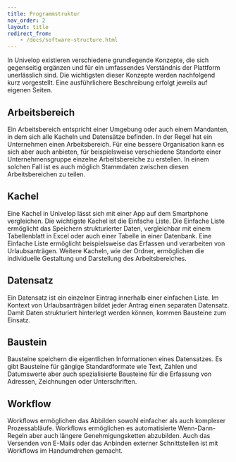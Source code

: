```yaml
---
title: Programmstruktur
nav_order: 2
layout: title
redirect_from:
    - /docs/software-structure.html
---
```


In Univelop existieren verschiedene grundlegende Konzepte, die sich gegenseitig ergänzen und für ein umfassendes Verständnis der Plattform unerlässlich sind. Die wichtigsten dieser Konzepte werden nachfolgend kurz vorgestellt. Eine ausführlichere Beschreibung erfolgt jeweils auf eigenen Seiten.

## Arbeitsbereich

Ein Arbeitsbereich entspricht einer Umgebung oder auch einem Mandanten, in dem sich alle Kacheln und Datensätze befinden. In der Regel hat ein Unternehmen einen Arbeitsbereich. Für eine bessere Organisation kann es sich aber auch anbieten, für beispielsweise verschiedene Standorte einer Unternehmensgruppe einzelne Arbeitsbereiche zu erstellen. In einem solchen Fall ist es auch möglich Stammdaten zwischen diesen Arbeitsbereichen zu teilen. 

## Kachel

Eine Kachel in Univelop lässt sich mit einer App auf dem Smartphone vergleichen. Die wichtigste Kachel ist die Einfache Liste. Die Einfache Liste ermöglicht das Speichern strukturierter Daten, vergleichbar mit einem Tabellenblatt in Excel oder auch einer Tabelle in einer Datenbank. Eine Einfache Liste ermöglicht beispielsweise das Erfassen und verarbeiten von Urlaubsanträgen. Weitere Kacheln, wie der Ordner, ermöglichen die individuelle Gestaltung und Darstellung des Arbeitsbereiches.

## Datensatz

Ein Datensatz ist ein einzelner Eintrag innerhalb einer einfachen Liste. Im Kontext von Urlaubsanträgen bildet jeder Antrag einen separaten Datensatz. Damit Daten strukturiert hinterlegt werden können, kommen Bausteine zum Einsatz.

## Baustein

Bausteine speichern die eigentlichen Informationen eines Datensatzes. Es gibt Bausteine für gängige Standardformate wie Text, Zahlen und Datumswerte aber auch spezialisierte Bausteine für die Erfassung von Adressen, Zeichnungen oder Unterschriften. 

## Workflow

Workflows ermöglichen das Abbilden sowohl einfacher als auch komplexer Prozessabläufe. Workflows ermöglichen es automatisierte Wenn-Dann-Regeln aber auch längere Genehmigungsketten abzubilden. Auch das Versenden von E-Mails oder das Anbinden externer Schnittstellen ist mit Workflows im Handumdrehen gemacht.